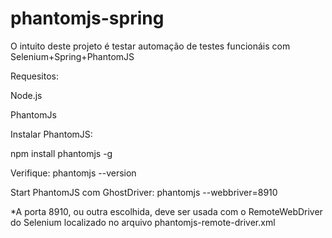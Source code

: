 phantomjs-spring
================

O intuito deste projeto é testar automação de testes funcionáis com Selenium+Spring+PhantomJS

Requesitos:

Node.js

PhantomJs

Instalar PhantomJS:

npm install phantomjs -g

Verifique:
phantomjs --version

Start PhantomJS com GhostDriver:
phantomjs --webbriver=8910

*A porta 8910, ou outra escolhida, deve ser usada com o RemoteWebDriver do Selenium localizado no arquivo phantomjs-remote-driver.xml

